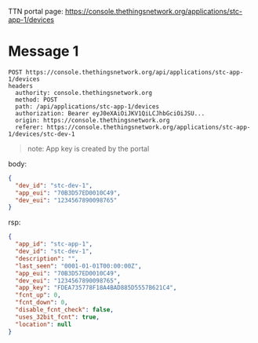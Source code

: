 
 TTN portal page: https://console.thethingsnetwork.org/applications/stc-app-1/devices

# Message 1

```
POST https://console.thethingsnetwork.org/api/applications/stc-app-1/devices
headers
  authority: console.thethingsnetwork.org
  method: POST
  path: /api/applications/stc-app-1/devices
  authorization: Bearer eyJ0eXAiOiJKV1QiLCJhbGciOiJSU...
  origin: https://console.thethingsnetwork.org
  referer: https://console.thethingsnetwork.org/applications/stc-app-1/devices/stc-dev-1
```
> note: App key is created by the portal

body:
```json
{
  "dev_id": "stc-dev-1",
  "app_eui": "70B3D57ED0010C49",
  "dev_eui": "1234567890098765"
}
```

rsp:
```json
{
  "app_id": "stc-app-1",
  "dev_id": "stc-dev-1",
  "description": "",
  "last_seen": "0001-01-01T00:00:00Z",
  "app_eui": "70B3D57ED0010C49",
  "dev_eui": "1234567890098765",
  "app_key": "FDEA735778F18A4BAD885D5557B621C4",
  "fcnt_up": 0,
  "fcnt_down": 0,
  "disable_fcnt_check": false,
  "uses_32bit_fcnt": true,
  "location": null
}
```